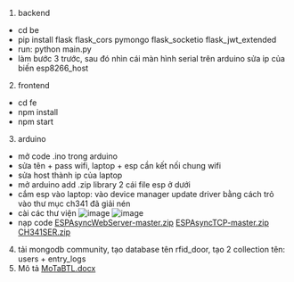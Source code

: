 1. backend
  - cd be
  - pip install flask flask_cors pymongo flask_socketio flask_jwt_extended
  - run: python main.py
  - làm bước 3 trước, sau đó nhìn cái màn hình serial trên arduino sửa ip của biến esp8266_host
2. frontend
  - cd fe
  - npm install
  - npm start
3. arduino
  - mở code .ino trong arduino
  - sửa tên + pass wifi, laptop + esp cần kết nối chung wifi
  - sửa host thành ip của laptop
  - mở arduino add .zip library 2 cái file esp ở dưới
  - cắm esp vào laptop: vào device manager update driver bằng cách trỏ vào thư mục ch341 đã giải nén
  - cài các thư viện 
![image](https://github.com/Cutiepie4/rfid-door/assets/105115559/043d4270-329b-408f-a9e1-af3703f83fc1)
![image](https://github.com/Cutiepie4/rfid-door/assets/105115559/2a6621d0-1c4a-4f16-9278-f31c2ea00ce2)
  - nạp code
[ESPAsyncWebServer-master.zip](https://github.com/Cutiepie4/rfid-door/files/14436539/ESPAsyncWebServer-master.zip)
[ESPAsyncTCP-master.zip](https://github.com/Cutiepie4/rfid-door/files/14436538/ESPAsyncTCP-master.zip)
[CH341SER.zip](https://github.com/Cutiepie4/rfid-door/files/14436542/CH341SER.zip)
4. tải mongodb community, tạo database tên rfid_door, tạo 2 collection tên: users + entry_logs
5. Mô tả
[MoTaBTL.docx](https://github.com/Cutiepie4/rfid-door/files/14438179/MoTaBTL.docx)
